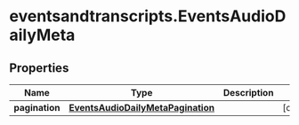 # eventsandtranscripts.EventsAudioDailyMeta

## Properties

Name | Type | Description | Notes
------------ | ------------- | ------------- | -------------
**pagination** | [**EventsAudioDailyMetaPagination**](EventsAudioDailyMetaPagination.md) |  | [optional] 


